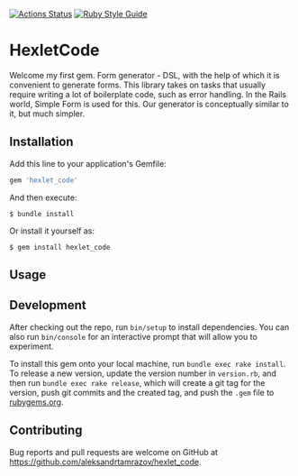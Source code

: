 [![Actions Status](https://github.com/aleksandrtamrazov/rails-project-lvl1/workflows/hexlet-check/badge.svg)](https://github.com/aleksandrtamrazov/rails-project-lvl1/actions)
[![Ruby Style Guide](https://img.shields.io/badge/code_style-rubocop-brightgreen.svg)](https://github.com/rubocop/rubocop)

# HexletCode

Welcome my first gem. Form generator - DSL, with the help of which it is convenient to generate forms. This library takes on tasks that usually require writing a lot of boilerplate code, such as error handling. In the Rails world, Simple Form is used for this. Our generator is conceptually similar to it, but much simpler.

## Installation

Add this line to your application's Gemfile:

```ruby
gem 'hexlet_code'
```

And then execute:

    $ bundle install

Or install it yourself as:

    $ gem install hexlet_code

## Usage


## Development

After checking out the repo, run `bin/setup` to install dependencies. You can also run `bin/console` for an interactive prompt that will allow you to experiment.

To install this gem onto your local machine, run `bundle exec rake install`. To release a new version, update the version number in `version.rb`, and then run `bundle exec rake release`, which will create a git tag for the version, push git commits and the created tag, and push the `.gem` file to [rubygems.org](https://rubygems.org).

## Contributing

Bug reports and pull requests are welcome on GitHub at https://github.com/aleksandrtamrazov/hexlet_code.
